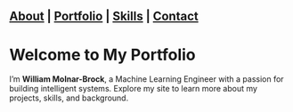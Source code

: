 [About](index.md) | [Portfolio](portfolio.md) | [Skills](skills.md) | [Contact](contact.md)
---
# Welcome to My Portfolio

I’m **William Molnar-Brock**, a Machine Learning Engineer with a passion for building intelligent systems. Explore my site to learn more about my projects, skills, and background.

